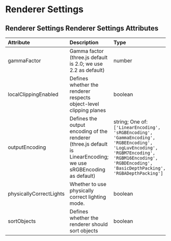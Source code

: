 
Renderer Settings
=================


Renderer Settings
Renderer Settings Attributes
----------------------------

|Attribute|Description|Type|Default|Required|
| :--- | :--- | :--- | :--- | :--- |
|gammaFactor|Gamma factor (three.js default is 2.0; we use 2.2 as default)|number|```2.2```|No|
|localClippingEnabled|Defines whether the renderer respects object-level clipping planes|boolean|```False```|No|
|outputEncoding|Defines the output encoding of the renderer (three.js default is LinearEncoding; we use sRGBEncoding as default)|string; One of: ```['LinearEncoding', 'sRGBEncoding', 'GammaEncoding', 'RGBEEncoding', 'LogLuvEncoding', 'RGBM7Encoding', 'RGBM16Encoding', 'RGBDEncoding', 'BasicDepthPacking', 'RGBADepthPacking']```|```'sRGBEncoding'```|Yes|
|physicallyCorrectLights|Whether to use physically correct lighting mode.|boolean|```False```|No|
|sortObjects|Defines whether the renderer should sort objects|boolean|```True```|No|
